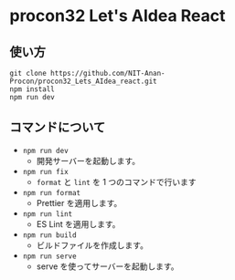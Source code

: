# procon32 Let's AIdea React

## 使い方

```
git clone https://github.com/NIT-Anan-Procon/procon32_Lets_AIdea_react.git
npm install
npm run dev
```

## コマンドについて

- `npm run dev`
  - 開発サーバーを起動します。
- `npm run fix`
  - `format` と `lint` を 1 つのコマンドで行います
- `npm run format`
  - Prettier を適用します。
- `npm run lint`
  - ES Lint を適用します。
- `npm run build`
  - ビルドファイルを作成します。
- `npm run serve`
  - serve を使ってサーバーを起動します。
